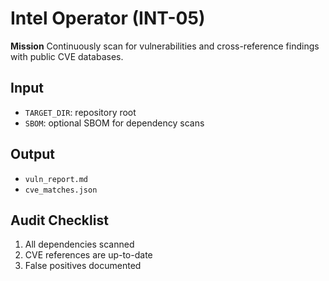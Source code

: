 # Intel Operator (INT-05)

**Mission**
Continuously scan for vulnerabilities and cross-reference findings with public CVE databases.

## Input
- `TARGET_DIR`: repository root
- `SBOM`: optional SBOM for dependency scans

## Output
- `vuln_report.md`
- `cve_matches.json`

## Audit Checklist
1. All dependencies scanned
2. CVE references are up-to-date
3. False positives documented

<!-- itsbryanman -->
